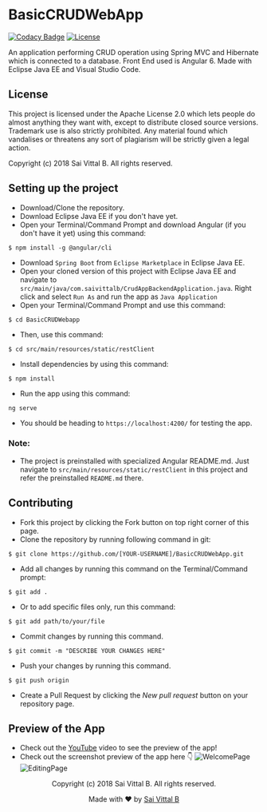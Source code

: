 # BasicCRUDWebApp
[![Codacy Badge](https://api.codacy.com/project/badge/Grade/d6b7a2eba1bb4198a47940fdd50ec7a2)](https://app.codacy.com/app/saivittalb/BasicCRUDWebApp?utm_source=github.com&utm_medium=referral&utm_content=saivittalb/BasicCRUDWebApp&utm_campaign=Badge_Grade_Dashboard)
[![License](https://img.shields.io/badge/License-Apache%202.0-blue.svg)](https://opensource.org/licenses/Apache-2.0)

An application performing CRUD operation using Spring MVC and Hibernate which is connected to a database. Front End used is Angular 6. Made with Eclipse Java EE and Visual Studio Code.

## License
This project is licensed under the Apache License 2.0 which lets people do almost anything they want with, except to distribute closed source versions. Trademark use is also strictly prohibited. Any material found which vandalises or threatens any sort of plagiarism will be strictly given a legal action.

Copyright (c) 2018 Sai Vittal B. All rights reserved.


## Setting up the project
- Download/Clone the repository.
- Download Eclipse Java EE if you don't have yet.
- Open your Terminal/Command Prompt and download Angular (if you don't have it yet) using this command:
```
$ npm install -g @angular/cli
```
- Download ```Spring Boot``` from ```Eclipse Marketplace``` in Eclipse Java EE.
- Open your cloned version of this project with Eclipse Java EE and navigate to ```src/main/java/com.saivittalb/CrudAppBackendApplication.java```. Right click and select ```Run As``` and run the app as ```Java Application```
- Open your Terminal/Command Prompt and use this command:
```
$ cd BasicCRUDWebapp
```
- Then, use this command: 
```
$ cd src/main/resources/static/restClient
```
- Install dependencies by using this command:
```
$ npm install
```
- Run the app using this command:
```
ng serve
```
- You should be heading to ```https://localhost:4200/``` for testing the app.

### Note:
- The project is preinstalled with specialized Angular README.md. Just navigate to ```src/main/resources/static/restClient``` in this project and refer the preinstalled ```README.md``` there.

## Contributing
- Fork this project by clicking the Fork button on top right corner of this page.
- Clone the repository by running following command in git:
 ```
$ git clone https://github.com/[YOUR-USERNAME]/BasicCRUDWebApp.git
```
- Add all changes by running this command on the Terminal/Command prompt:
```
$ git add .
```
- Or to add specific files only, run this command:
```
$ git add path/to/your/file
```
- Commit changes by running this command.
```
$ git commit -m "DESCRIBE YOUR CHANGES HERE"
```
- Push your changes by running this command.
```
$ git push origin
```
- Create a Pull Request by clicking the _New pull request_ button on your repository page.

## Preview of the App

- Check out the [YouTube](https://youtu.be/fWM_tzLovDo) video to see the preview of the app!
- Check out the screenshot preview of the app here 👇
![WelcomePage](https://user-images.githubusercontent.com/36305142/49819394-5275a500-fd9b-11e8-9e78-20c73408e7b9.png)
![EditingPage](https://user-images.githubusercontent.com/36305142/49819398-54d7ff00-fd9b-11e8-80c9-1a326b2ca114.png)

<p align="center"> Copyright (c) 2018 Sai Vittal B. All rights reserved.</p>
<p align="center"> Made with ❤ by <a href="https://github.com/saivittalb">Sai Vittal B</a></p>
